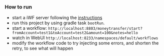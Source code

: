 ### How to run
* start a iWF server following the [instructions](https://github.com/indeedeng/iwf#how-to-use)
* run this project by using gradle task `bootRun`.
* start a workflow: `http://localhost:8803/moneytransfer/start?fromAccount=test1&toAccount=test2&amount=100&notes=hello`
* watch in WebUI `http://localhost:8233/namespaces/default/workflows`
* modify the workflow code to try injecting some errors, and shorten the retry, to see what will happen
